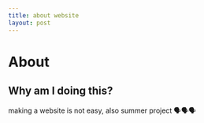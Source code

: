 ```yaml
---
title: about website
layout: post
---
```


# About
## Why am I doing this?
making a website is not easy, also summer project 🗣️🗣️🗣️